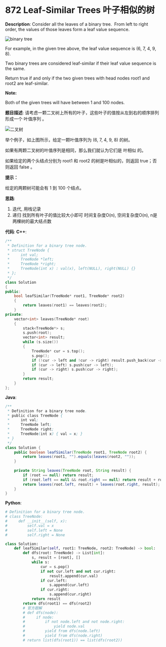 # 872 Leaf-Similar Trees 叶子相似的树

__Description__:
Consider all the leaves of a binary tree.  From left to right order, the values of those leaves form a leaf value sequence.

![binary tree](https://s3-lc-upload.s3.amazonaws.com/uploads/2018/07/16/tree.png)

For example, in the given tree above, the leaf value sequence is (6, 7, 4, 9, 8).

Two binary trees are considered leaf-similar if their leaf value sequence is the same.

Return true if and only if the two given trees with head nodes root1 and root2 are leaf-similar.

__Note:__

Both of the given trees will have between 1 and 100 nodes.

__题目描述__:
请考虑一颗二叉树上所有的叶子，这些叶子的值按从左到右的顺序排列形成一个 叶值序列 。

![二叉树](https://s3-lc-upload.s3.amazonaws.com/uploads/2018/07/16/tree.png)

举个例子，如上图所示，给定一颗叶值序列为 (6, 7, 4, 9, 8) 的树。

如果有两颗二叉树的叶值序列是相同，那么我们就认为它们是 叶相似 的。

如果给定的两个头结点分别为 root1 和 root2 的树是叶相似的，则返回 true；否则返回 false 。

__提示：__

给定的两颗树可能会有 1 到 100 个结点。

__思路__:

1. 迭代, 用栈记录
2. 递归
找到所有叶子的值比较大小即可
时间复杂度O(n), 空间复杂度O(n), n是两棵树的最大结点数

__代码__:
__C++__:

```C++
/**
 * Definition for a binary tree node.
 * struct TreeNode {
 *     int val;
 *     TreeNode *left;
 *     TreeNode *right;
 *     TreeNode(int x) : val(x), left(NULL), right(NULL) {}
 * };
 */
class Solution 
{
public:
    bool leafSimilar(TreeNode* root1, TreeNode* root2) 
    {
        return leaves(root1) == leaves(root2);
    }
private:
    vector<int> leaves(TreeNode* root) 
    {
        stack<TreeNode*> s;
        s.push(root);
        vector<int> result;
        while (s.size())
        {
            TreeNode* cur = s.top();
            s.pop();
            if (!cur -> left and !cur -> right) result.push_back(cur -> val);
            if (cur -> left) s.push(cur -> left);
            if (cur -> right) s.push(cur -> right);
        }
        return result;
    }
};
```

__Java__:

```Java
/**
 * Definition for a binary tree node.
 * public class TreeNode {
 *     int val;
 *     TreeNode left;
 *     TreeNode right;
 *     TreeNode(int x) { val = x; }
 * }
 */
class Solution {
    public boolean leafSimilar(TreeNode root1, TreeNode root2) {
        return leaves(root1, "").equals(leaves(root2, ""));
    }
    
    private String leaves(TreeNode root, String result) {
        if (root == null) return result;
        if (root.left == null && root.right == null) return result + root.val;
        return leaves(root.left, result) + leaves(root.right, result);
    }
}
```

__Python__:

```Python
# Definition for a binary tree node.
# class TreeNode:
#     def __init__(self, x):
#         self.val = x
#         self.left = None
#         self.right = None

class Solution:
    def leafSimilar(self, root1: TreeNode, root2: TreeNode) -> bool:
        def dfs(root: TreeNode) -> List[int]:
            s, result = [root], []
            while s:
                cur = s.pop()
                if not cur.left and not cur.right:
                    result.append(cur.val)
                if cur.left:
                    s.append(cur.left)
                if cur.right:
                    s.append(cur.right)
            return result
        return dfs(root1) == dfs(root2)
        # 官方题解
        # def dfs(node):
        #     if node:
        #         if not node.left and not node.right:
        #             yield node.val
        #         yield from dfs(node.left)
        #         yield from dfs(node.right)
        # return list(dfs(root1)) == list(dfs(root2))
```
